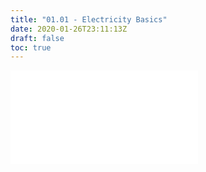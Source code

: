 ```yaml
---
title: "01.01 - Electricity Basics"
date: 2020-01-26T23:11:13Z
draft: false
toc: true
---
```


![Link to Included Page](electricity-basics.md)
